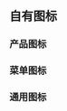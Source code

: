 
## 自有图标
### 产品图标

<link rel="stylesheet" href="//at.alicdn.com/t/c/font_3624678_8ux3ub5kgw5.cssss" />

### 菜单图标

### 通用图标

